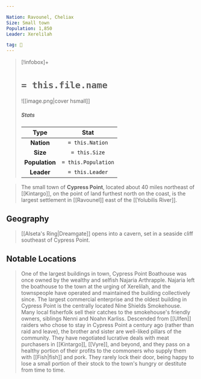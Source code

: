 ```yaml
---

Nation: Ravounel, Cheliax
Size: Small town
Population: 1,850
Leader: Xerelilah

tag: 🌃
---
```


> [!infobox]+
> #  `= this.file.name`
> ![[image.png|cover hsmall]]
> ##### Stats
> Type | Stat |
> :---:|:---:|
> **Nation** | `= this.Nation` |
> **Size** | `= this.Size` |
> **Population** | `= this.Population` |
> **Leader** | `= this.Leader` |



> The small town of **Cypress Point**, located about 40 miles northeast of [[Kintargo]], on the point of land furthest north on the coast, is the largest settlement in [[Ravounel]] east of the [[Yolubilis River]].


## Geography

> [[Alseta's Ring|Dreamgate]] opens into a cavern, set in a seaside cliff southeast of Cypress Point.


## Notable Locations

> One of the largest buildings in town, Cypress Point Boathouse was once owned by the wealthy and selfish Najaria Arthrapple. Najaria left the boathouse to the town at the urging of Xerelilah, and the townspeople have operated and maintained the building collectively since.
> The largest commercial enterprise and the oldest building in Cypress Point is the centrally located Nine Shields Smokehouse. Many local fisherfolk sell their catches to the smokehouse's friendly owners, siblings Nenni and Noahn Karliss. Descended from [[Ulfen]] raiders who chose to stay in Cypress Point a century ago (rather than raid and leave), the brother and sister are well-liked pillars of the community. They have negotiated lucrative deals with meat purchasers in [[Kintargo]], [[Vyre]], and beyond, and they pass on a healthy portion of their profits to the commoners who supply them with [[Fish|fish]] and pork. They rarely lock their door, being happy to lose a small portion of their stock to the town's hungry or destitute from time to time.








